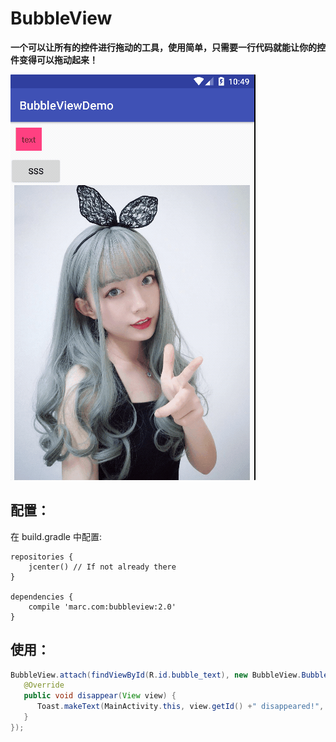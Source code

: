 # BubbleView

**一个可以让所有的控件进行拖动的工具，使用简单，只需要一行代码就能让你的控件变得可以拖动起来！**

![BuubleView](https://github.com/broderickwang/BubbleViewDemo/blob/master/screenshot/2017-09-08%2010.49.36.gif) 

## 配置：

在 build.gradle 中配置:

```
repositories {
    jcenter() // If not already there
}

dependencies {
    compile 'marc.com:bubbleview:2.0'
}
```

## 使用：

```Java
BubbleView.attach(findViewById(R.id.bubble_text), new BubbleView.BubbleDisappearListner() {
   @Override
   public void disappear(View view) {
      Toast.makeText(MainActivity.this, view.getId() +" disappeared!", Toast.LENGTH_SHORT).show();
   }
});
```



